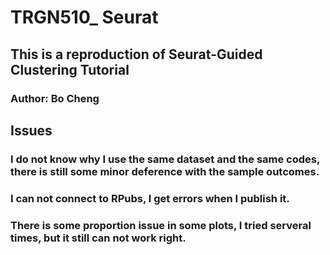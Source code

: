 # TRGN510_ Seurat
 
## This is a reproduction of Seurat-Guided Clustering Tutorial
### Author: Bo Cheng
## Issues
### I do not know why I use the same dataset and the same codes, there is still some minor deference with the sample outcomes.
### I can not connect to RPubs, I get errors when I publish it.
### There is some proportion issue in some plots, I tried serveral times, but it still can not work right.